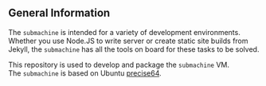 ## General Information

The ```submachine``` is intended for a variety of development environments.  
Whether you use Node.JS to write server or create static site builds from Jekyll, the ```submachine``` has all the tools on board for these tasks to be solved.  
  
This repository is used to develop and package the ```submachine``` VM.  
The ```submachine``` is based on Ubuntu [precise64](http://files.vagrantup.com/precise64.box).  
  